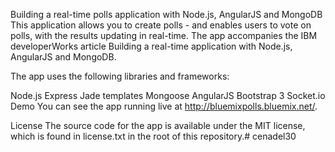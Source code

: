 Building a real-time polls application with Node.js, AngularJS and MongoDB
This application allows you to create polls - and enables users to vote on polls, with the results updating in real-time. The app accompanies the IBM developerWorks article Building a real-time application with Node.js, AngularJS and MongoDB.

The app uses the following libraries and frameworks:

Node.js
Express
Jade templates
Mongoose
AngularJS
Bootstrap 3
Socket.io
Demo
You can see the app running live at http://bluemixpolls.bluemix.net/.

License
The source code for the app is available under the MIT license, which is found in license.txt in the root of this repository.# cenadel30 
